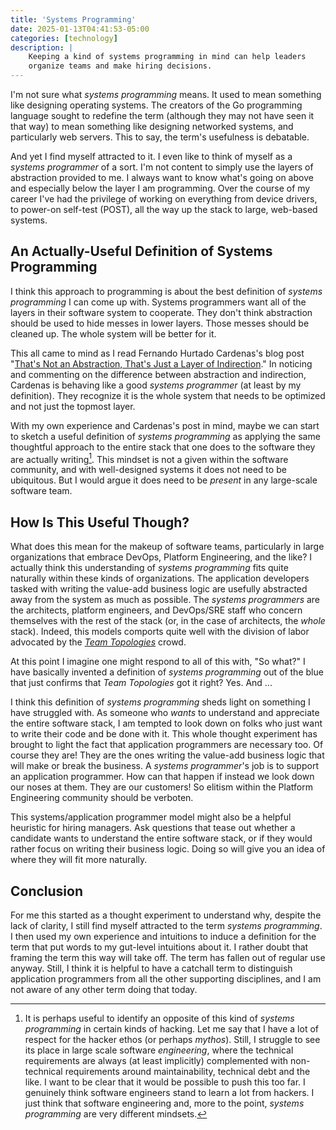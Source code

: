 ```yaml
---
title: 'Systems Programming'
date: 2025-01-13T04:41:53-05:00
categories: [technology]
description: |
    Keeping a kind of systems programming in mind can help leaders
    organize teams and make hiring decisions.
---
```

I'm not sure what *systems programming* means.
It used to mean something like designing operating systems.
The creators of the Go programming language sought to redefine the
term (although they may not have seen it that way) to mean something
like designing networked systems, and particularly web servers.
This to say, the term's usefulness is debatable.

And yet I find myself attracted to it.
I even like to think of myself as a *systems programmer* of a sort.
I'm not content to simply use the layers of abstraction provided
to me.
I always want to know what's going on above and especially below
the layer I am programming.
Over the course of my career I've had the privilege of working on
everything from device drivers, to power-on self-test (POST), all
the way up the stack to large, web-based systems.

## An Actually-Useful Definition of Systems Programming

I think this approach to programming is about the best definition
of *systems programming* I can come up with.
Systems programmers want all of the layers in their software system
to cooperate.  They don't think abstraction should be used to hide
messes in lower layers.
Those messes should be cleaned up.
The whole system will be better for it.

This all came to mind as I read Fernando Hurtado Cardenas's blog
post "[That's Not an Abstraction, That's Just a Layer of Indirection][na]."
In noticing and commenting on the difference between abstraction
and indirection, Cardenas is behaving like a good *systems programmer*
(at least by my definition).
They recognize it is the whole system that needs to be optimized
and not just the topmost layer.

[na]: https://fhur.me/posts/2024/thats-not-an-abstraction

With my own experience and Cardenas's post in mind, maybe we can
start to sketch a useful definition of *systems programming* as
applying the same thoughtful approach to the entire stack that one
does to the software they are actually writing[^ha].
This mindset is not a given within the software community, and with
well-designed systems it does not need to be ubiquitous.
But I would argue it does need to be *present* in any large-scale
software team.

[^ha]: It is perhaps useful to identify an opposite of this kind
    of *systems programming* in certain kinds of hacking.
    Let me say that I have a lot of respect for the hacker ethos
    (or perhaps *mythos*).
    Still, I struggle to see its place in large scale software
    *engineering*, where the technical requirements are always (at
    least implicitly) complemented with non-technical requirements
    around maintainability, technical debt and the like.
    I want to be clear that it would be possible to push this too
    far.
    I genuinely think software engineers stand to learn a lot from
    hackers.
    I just think that software engineering and, more to the point,
    *systems programming* are very different mindsets.

## How Is This Useful Though?

What does this mean for the makeup of software teams, particularly
in large organizations that embrace DevOps, Platform Engineering,
and the like?
I actually think this understanding of *systems programming* fits
quite naturally within these kinds of organizations.
The application developers tasked with writing the value-add business
logic are usefully abstracted away from the system as much as
possible.
The *systems programmers* are the architects, platform engineers,
and DevOps/SRE staff who concern themselves with the rest of the
stack (or, in the case of architects, the *whole* stack).
Indeed, this models comports quite well with the division of labor
advocated by the *[Team Topologies]* crowd.

[Team Topologies]: https://teamtopologies.com

At this point I imagine one might respond to all of this with, "So
what?"
I have basically invented a definition of *systems programming* out
of the blue that just confirms that *Team Topologies* got it right?
Yes. And ...

I think this definition of *systems programming* sheds light on
something I have struggled with.
As someone who *wants* to understand and appreciate the entire
software stack, I am tempted to look down on folks who just want
to write their code and be done with it.
This whole thought experiment has brought to light the fact that
application programmers are necessary too.
Of course they are!
They are the ones writing the value-add business logic that will
make or break the business.
A *systems programmer*'s job is to support an application programmer.
How can that happen if instead we look down our noses at them.
They are our customers!
So elitism within the Platform Engineering community should be
verboten.

This systems/application programmer model might also be a helpful
heuristic for hiring managers.
Ask questions that tease out whether a candidate wants to understand
the entire software stack, or if they would rather focus on writing
their business logic.
Doing so will give you an idea of where they will fit more naturally.

## Conclusion

For me this started as a thought experiment to understand why,
despite the lack of clarity, I still find myself attracted to the
term *systems programming*.
I then used my own experience and intuitions to induce a definition
for the term that put words to my gut-level intuitions about it.
I rather doubt that framing the term this way will take off.
The term has fallen out of regular use anyway.
Still, I think it is helpful to have a catchall term to distinguish
application programmers from all the other supporting disciplines,
and I am not aware of any other term doing that today.
